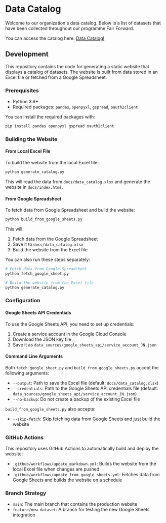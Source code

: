 # Data Catalog

Welcome to our organization's data catalog. Below is a list of datasets that have been collected throughout our programme Fair Forward.

You can access the catalog here: [Data Catalog!](https://fair-forward.github.io/datasets/)

## Development

This repository contains the code for generating a static website that displays a catalog of datasets. The website is built from data stored in an Excel file or fetched from a Google Spreadsheet.

### Prerequisites

- Python 3.6+
- Required packages: `pandas`, `openpyxl`, `gspread`, `oauth2client`

You can install the required packages with:

```bash
pip install pandas openpyxl gspread oauth2client
```

### Building the Website

#### From Local Excel File

To build the website from the local Excel file:

```bash
python generate_catalog.py
```

This will read the data from `docs/data_catalog.xlsx` and generate the website in `docs/index.html`.

#### From Google Spreadsheet

To fetch data from Google Spreadsheet and build the website:

```bash
python build_from_google_sheets.py
```

This will:
1. Fetch data from the Google Spreadsheet
2. Save it to `docs/data_catalog.xlsx`
3. Build the website from the Excel file

You can also run these steps separately:

```bash
# Fetch data from Google Spreadsheet
python fetch_google_sheet.py

# Build the website from the Excel file
python generate_catalog.py
```

### Configuration

#### Google Sheets API Credentials

To use the Google Sheets API, you need to set up credentials:

1. Create a service account in the Google Cloud Console
2. Download the JSON key file
3. Save it as `data_sources/google_sheets_api/service_account_JN.json`

#### Command Line Arguments

Both `fetch_google_sheet.py` and `build_from_google_sheets.py` accept the following arguments:

- `--output`: Path to save the Excel file (default: `docs/data_catalog.xlsx`)
- `--credentials`: Path to the Google Sheets API credentials file (default: `data_sources/google_sheets_api/service_account_JN.json`)
- `--no-backup`: Do not create a backup of the existing Excel file

`build_from_google_sheets.py` also accepts:

- `--skip-fetch`: Skip fetching data from Google Sheets and just build the website

### GitHub Actions

This repository uses GitHub Actions to automatically build and deploy the website:

- `.github/workflows/update_markdown.yml`: Builds the website from the local Excel file when changes are pushed
- `.github/workflows/update_from_google_sheets.yml`: Fetches data from Google Sheets and builds the website on a schedule

### Branch Strategy

- `main`: The main branch that contains the production website
- `feature/new-dataset`: A branch for testing the new Google Sheets integration